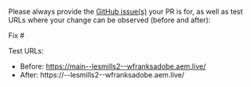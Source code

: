 Please always provide the [GitHub issue(s)](../issues) your PR is for, as well as test URLs where your change can be observed (before and after):

Fix #<gh-issue-id>

Test URLs:
- Before: https://main--lesmills2--wfranksadobe.aem.live/
- After: https://<branch>--lesmills2--wfranksadobe.aem.live/
